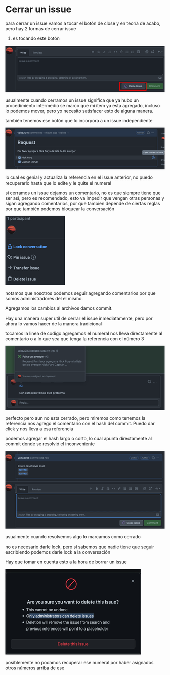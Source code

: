 # Cerrar un issue

para cerrar un issue vamos a tocar el botón de close y en teoría de acabo, pero hay 2 formas de cerrar issue

1. es tocando este botón

![closeissue](/images/closeissue.png)

usualmente cuando cerramos un issue significa que ya hubo un procedimiento intermedio se marcó que mi item ya esta agregado, incluso lo podemos mover, pero yo necesito satisfacer esto de alguna manera.

también tenemos ese botón que lo incorpora a un issue independiente

![issueindependiente](/images/issueindependiente.png)

lo cual es genial y actualiza la referencia en el issue anterior, no puedo recuperarlo hasta que lo edite y le quite el numeral

si cerramos un issue dejamos un comentario, no es que siempre tiene que ser así, pero es recomendado, esto va impedir que vengan otras personas y sigan agregando comentarios, por que tambien depende de ciertas reglas por que también podemos bloquear la conversación

![lockconversation](/images/lockconversation.png)

notamos que nosotros podemos seguir agregando comentarios por que somos administradores del el mismo.

Agregamos los cambios al archivos damos commit.

Hay una manera super util de cerrar el issue inmediatamente, pero por ahora lo vamos hacer de la manera tradicional

tocamos la linea de codigo agregamos el numeral nos lleva directamente al comentario o a lo que sea que tenga la referencia con el número 3

![link](/images/link.png)

perfecto pero aun no esta cerrado, pero miremos como tenemos la referencia nos agrego el comentario con el hash del commit. Puedo dar click y nos lleva a esa referencia

podemos agregar el hash largo o corto, lo cual apunta directamente al commit donde se resolvió el inconveniente

![lockconversation](/images/hash.png)

usualmente cuando resolvemos algo lo marcamos como cerrado

no es necesario darle lock, pero sí sabemos que nadie tiene que seguir escribiendo podemos darle lock a la conversación

Hay que tomar en cuenta esto a la hora de borrar un issue

![closeissue2](/images/deleteissue.png)

posiblemente no podamos recuperar ese numeral por haber asignados otros números arriba de ese
